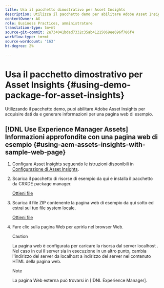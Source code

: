 ```yaml
---
title: Usa il pacchetto dimostrativo per Asset Insights
description: Utilizza il pacchetto demo per abilitare Adobe Asset Insights per acquisire dati da e generare informazioni per una pagina web.
contentOwner: AG
role: Business Practices, amministratore
translation-type: tm+mt
source-git-commit: 2e734041bdad7332c35ab41215069ee696f786f4
workflow-type: tm+mt
source-wordcount: '163'
ht-degree: 2%

---
```



# Usa il pacchetto dimostrativo per Asset Insights {#using-demo-package-for-asset-insights}

Utilizzando il pacchetto demo, puoi abilitare Adobe Asset Insights per acquisire dati da e generare informazioni per una pagina web di esempio.

## [!DNL Use Experience Manager Assets] Informazioni approfondite con una pagina web di esempio   {#using-aem-assets-insights-with-sample-web-page}

1. Configura Asset Insights seguendo le istruzioni disponibili in [Configurazione di Asset Insights](configure-asset-insights.md).
1. Scarica il pacchetto di risorse di esempio da qui e installa il pacchetto da CRXDE package manager.

   [Ottieni file](assets/insightsdemo.zip)

1. Scarica il file ZIP contenente la pagina web di esempio da qui sotto ed estrai sul tuo file system locale.

   [Ottieni file](assets/demosite.zip)

1. Fare clic sulla pagina Web per aprirla nel browser Web.

   >[!CAUTION]
   >
   >La pagina web è configurata per caricare la risorsa dal server localhost . Nel caso in cui il server sia in esecuzione in un altro punto, cambia l&#39;indirizzo del server da localhost a indirizzo del server nel contenuto HTML della pagina web.

   >[!NOTE]
   >
   >La pagina Web esterna può trovarsi in [!DNL Experience Manager].
